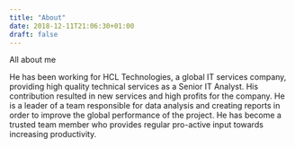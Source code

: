 ```yaml
---
title: "About"
date: 2018-12-11T21:06:30+01:00
draft: false
---
```

All about me

He has been working for HCL Technologies, a global IT services company, providing high quality technical services
as a Senior IT Analyst. His contribution resulted in new services and high profits for the company. He is a leader
of a team responsible for data analysis and creating reports in order to improve the global performance of the
project. He has become a trusted team member who provides regular pro-active input towards increasing productivity.
